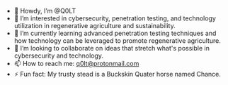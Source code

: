 - 👋 Howdy, I’m @Q0LT
- 👀 I’m interested in cybersecurity, penetration testing, and technology utilization in regenerative agriculture and sustainability. 
- 🌱 I’m currently learning advanced penetration testing techniques and how technology can be leveraged to promote regenerative agriculture.
- 🤠 I’m looking to collaborate on ideas that stretch what's possible in cybersecurity and technology.
- 📫 How to reach me: q0lt@protonmail.com
- ⚡ Fun fact: My trusty stead is a Buckskin Quater horse named Chance.

<!---
Q0LT/Q0LT is a ✨ special ✨ repository because its `README.md` (this file) appears on your GitHub profile.
You can click the Preview link to take a look at your changes.
--->
